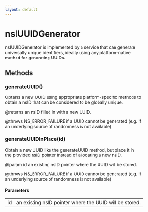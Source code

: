 ```yaml
---
layout: default
---
```


# nsIUUIDGenerator #
  
nsIUUIDGenerator is implemented by a service that can generate  
universally unique identifiers, ideally using any platform-native  
method for generating UUIDs.  
  

## Methods ##

### generateUUID() ###
  
Obtains a new UUID using appropriate platform-specific methods to  
obtain a nsID that can be considered to be globally unique.  
  
@returns an nsID filled in with a new UUID.  
  
@throws NS_ERROR_FAILURE if a UUID cannot be generated (e.g. if  
an underlying source of randomness is not available)  
  

### generateUUIDInPlace(id) ###
  
Obtain a new UUID like the generateUUID method, but place it in  
the provided nsID pointer instead of allocating a new nsID.  
  
@param id an existing nsID pointer where the UUID will be stored.  
  
@throws NS_ERROR_FAILURE if a UUID cannot be generated (e.g. if  
an underlying source of randomness is not available)  
  

#### Parameters ####

<table>

<tr>
<td>id</td>
<td>an existing nsID pointer where the UUID will be stored.  
</td>
</tr>

</table>
